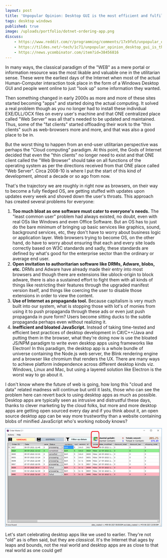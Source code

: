 ```yaml
---
layout: post
title: 'Unpopular Opinion: Desktop GUI is the most efficient and fulfilling way of Human-Computer Interaction'
tags: desktop windows
published: true
image: /uploads/portfolio/dotnet-ordering-app.png
discuss:
    - https://www.reddit.com/r/programming/comments/17x9fo5/unpopular_opinion_desktop_gui_is_the_most
    - https://tildes.net/~tech/1c71/unpopular_opinion_desktop_gui_is_the_most_efficient_and_fulfilling_way_of_human_computer_interaction
    - https://news.ycombinator.com/item?id=38456816
---
```


In many ways, the classical paradigm of the "WEB" as a mere portal or information resource was the most likable and valuable one in the utilitarian sense. These were the earliest days of the Internet when most of the actual Human-Computer interaction took place in the form of a Windows Desktop GUI and people went online to just "look up" some information they wanted.

Then something changed in early 2000s as more and more of these sites started becoming "apps" and started doing the actual computing. It solved a real problem though as you no longer had to install these individual EXE/DLL/OCX files on every user's machine and that ONE centralized place called "Web Server" was all that's needed to be updated and maintained. Thus, some of the "fat clients" started offloading their work to the "thin clients" such as web-browsers more and more, and that was also a good place to be in.

But the worst thing to happen from an end-user utilitarian perspective was perhaps the "Cloud computing" paradigm. At this point, the Gods of Internet decided that even the "thin clients" no longer need to exist and that ONE client called the "Web Browser" should take on all functions of the operating system as per the directions received from that ONE place called "Web Server". Circa 2008-10 is where I put the start of this kind of development, almost a decade or so ago from now.

That's the trajectory we are roughly in right now as browsers, on their way to become a fully fledged OS, are getting stuffed with updates upon updates every week and shoved down the user's throats. This approach has created several problems for everyone:

1. **Too much bloat as one software must cater to everyone's needs.** The "least common user" problem had always existed, no doubt, even with real OSs like Windows and even Office Software. But an OS has to just do the bare minimum of bringing up basic services like graphics, sound, background services, etc, they don't have to worry about business logic or application layer. Web browsers trying to become OS, on the other hand, do have to worry about ensuring that each and every site loads correctly based on W3C standards and sadly, these standards are defined by what's good for the enterprise sector than the ordinary or average end user.
2. **Open invitation to authoritarian software like DRMs, Adware, blobs, etc.** DRMs and Adware have already made their entry into most browsers and though there are extensions like ublock-origin to block adware, there is also a sustained effort to fight them with all kinds of things like restricting their features through the upgraded manifest version itself, and things like coercing the user to disable those extensions in order to view the content.
3. **Use of Internet as propaganda tool.** Because capitalism is very much built into our system, what is stopping those with lot's of monies from using it to push propaganda through these ads or even just push propaganda in pure form? Users become sitting ducks to the subtle propaganda perhaps even without realizing it.
4. **Inefficient and bloated JavaScript.** Instead of taking time-tested and efficient best practices of desktop development in C#/C++/Java and putting them in the browser, what they're doing now is use the bloated JS/NPM paradigm to write even desktop apps using frameworks like Electron! In this paradigm, the desktop app is a whole bundle of universe containing the Node.js web server, the Blink rendering engine and a browser like chromium that renders the UX. There are many ways to achieve platform independence across different desktop kinds viz. Windows, Linux and Mac, but using a layered solution like Electron is the worst way to go about it.

I don't know where the future of web is going, how long this "cloud and data" related madness will continue but until it lasts, those who can see the problem here can revert back to using desktop apps as much as possible. Desktop apps are typically seen as intrusive and distrustful these days, thanks to clever marketing by the cloud folks, but more and more desktop apps are getting open sourced every day and if you think about it, an open source desktop app can be way more trustworthy than a website containing blobs of minified JavaScript who's working nobody knows?

![dotnet ordering app](/uploads/portfolio/dotnet-ordering-app.png)

Let's start celebrating desktop apps like we used to earlier. They're not "old" as is often said, but they are *classical*. It's the Internet that ages by leaps and bounds, not the real world and desktop apps are as close to that real world as one could get!